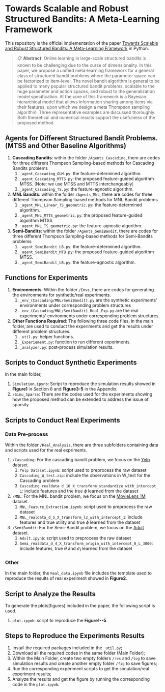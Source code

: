 # Towards Scalable and Robust Structured Bandits: A Meta-Learning Framework

This repository is the official implementation of the paper [Towards Scalable and Robust Structured Bandits: A Meta-Learning Framework]() in Python. 

>📋  **Abstract**: Online learning in large-scale structured bandits is known to be challenging due to the curse of dimensionality. In this paper, we propose a unified meta-learning framework for a general class of structured bandit problems where the  parameter space can be factorized to item-level. The novel bandit algorithm is general to be applied to many popular structured bandit problems, scalable to the huge parameter and action spaces, and robust to the generalization model specification. At the core of this framework is a Bayesian hierarchical model that allows information sharing among items via their features, upon which we design a meta Thompson sampling algorithm. Three representative examples are discussed thoroughly. Both theoretical and numerical results support the usefulness of the proposed method. 

## Agents for Different Structured Bandit Problems. (MTSS and Other Baseline Algorithms)
1. **Cascading Bandits**: within the folder `/Agents_Cascading`, there are codes for three different Thompson Sampling-based methods for Cascading Bandits problems
    1. `_agent_Cascading_GLM.py`: the feature-determined algorithm. 
    2. `_agent_Cascading_MTTS.py`: the proposed feature-guided algorithm MTSS. (Note: we use MTSS and MTTS interchangeably)
    3. `_agent_Cascading_TS.py`: the feature-agnostic algorithm.
2. **MNL Bandits**: within the folder `/Agents_MNL`, there are codes for three different Thompson Sampling-based methods for MNL Bandit problems
    1. `_agent_MNL_Linear_TS_geometric.py`: the feature-determined algorithm. 
    2. `_agent_MNL_MTTS_geometric.py`: the proposed feature-guided algorithm MTSS. 
    3. `_agent_MNL_TS_geometric.py`: the feature-agnostic algorithm.
3. **Semi-Bandits**: within the folder `/Agents_SemiBandit`, there are codes for three different Thompson Sampling-based methods for Semi-Bandits problems
    1. `_agent_SemiBandit_LB.py`: the feature-determined algorithm. 
    2. `_agent_SemiBandit_MTB.py`: the proposed feature-guided algorithm MTSS. 
    3. `_agent_SemiBandit_LB.py`: the feature-agnostic algorithm.

## Functions for Experiments
1. **Environments**: Within the folder `/Envs`, there are codes for generating the environments for synthetic/real experiments. 
    1. `_env_(Cascading/MNL/SemiBandit).py` are the synthetic experiments' environments under corresponding problem structures
    2. `_env_(Cascading/MNL/SemiBandit)_Real_Exp.py` are the real experiments' environments under corresponding problem structures.
2. **Other Functions Required**: The following three code files, in the main folder, are used to conduct the experiments and get the results under different problem structures.
    1. `_util.py`: helper functions.
    2. `_Experiement.py`: function to run different experiments.
    3. `_analyzer.py`: post-process simulation results.

## Scripts to Conduct Synthetic Experiments
In the main folder, 
1. `Simulation.ipynb`: Script to reproduce the simulation results showed in **Figure1** in Section 6 and **Figure3-5** in the Appendix.
2. `/Simu_Sparse`: There are the codes used for the experiments showing how the proposed method can be extended to address the issue of sparsity.

## Scripts to Conduct Real Experiments
### Data Pre-process
Within the folder `/Real_Analysis`, there are three subfolders containing data and scripts used for the real expriments.
1. `/Cascading`: For the cascading bandit problem, we focus on the [Yelp](https://www.yelp.com/dataset) dataset. 
    1. `Yelp Dataset.ipynb`: script used to preprocess the raw dataset
    2. `Cascading_W_test.zip`: include the observations in W_test for the Cascading problem
    3. `Cascading_realdata_d_10_X_transform_standardize_with_intercept_1`: include features and the true $\phi$ learned from the dataset
2. `/MNL`:  For the MNL bandit problem, we focus on the [MovieLens 1M](https://grouplens.org/datasets/movielens/1m/) dataset. 
    1. `MNL_Feature_Extraction.ipynb`: script used to preprocess the raw dataset
    2. `MNL_realdata_d_5_X_transform_l2_with_intercept_1`: include features and true utility and true $\phi$ learned from the dataset
3. `/SemiBandit`:  For the Semi-Bandit problem, we focus on the [Adult](https://archive.ics.uci.edu/ml/datasets/adult) dataset. 
    1. `Adult.ipynb`: script used to preprocess the raw dataset
    2. `Semi_realdata_d_4_X_transform_origin_with_intercept_0_L_3000`: include features, true $\theta$ and $\sigma_{1}$ learned from the dataset

### Other
In the main folder, the `Real_data.ipynb` file includes the template used to reproduce the results of real experiment showed in **Figure2**. 

## Script to Analyze the Results
To generate the plots(figures) included in the paper, the following script is used.
1. `plot.ipynb`: script to reproduce the **Figure1--5**.

## Steps to Reproduce the Experiments Results
1. Install the required packages included in the `_util.py`; 
2. Download all the required codes in the same folder (Main Folder);
3. Within the Main Folder, create two empty folders `/res` and `/log` to save simulation results and create another empty folder `/fig` to save figures;
4. Run the corresponding experiment scripts to get the simulation/real experiment results;
5. Analyze the results and get the figure by running the corresponding code in the `plot.ipynb`.
